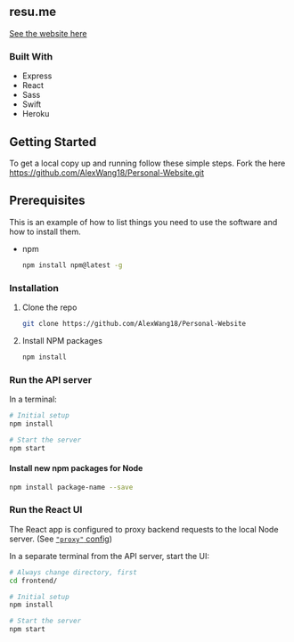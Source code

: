 


## resu.me

[See the website here](https://shielded-chamber-18134.herokuapp.com/)  
### Built With

* Express
* React
* Sass
* Swift
* Heroku
## Getting Started

To get a local copy up and running follow these simple steps.
Fork the here https://github.com/AlexWang18/Personal-Website.git
## Prerequisites

This is an example of how to list things you need to use the software and how to install them.
* npm
  ```sh
  npm install npm@latest -g
  ```

### Installation

1. Clone the repo
   ```sh
   git clone https://github.com/AlexWang18/Personal-Website
   ```
2. Install NPM packages
   ```sh
   npm install
   ```
### Run the API server

In a terminal:

```bash
# Initial setup
npm install

# Start the server
npm start
```

#### Install new npm packages for Node

```bash
npm install package-name --save
```


### Run the React UI

The React app is configured to proxy backend requests to the local Node server. (See [`"proxy"` config](frontend/package.json))

In a separate terminal from the API server, start the UI:

```bash
# Always change directory, first
cd frontend/

# Initial setup
npm install

# Start the server
npm start
```

